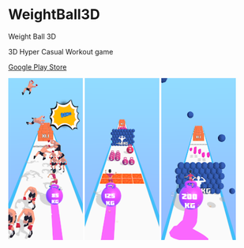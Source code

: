# WeightBall3D
Weight Ball 3D






3D Hyper Casual Workout game

[Google Play Store](https://play.google.com/store/apps/details?id=com.klazapp.WeightBall3D)

<p float="left">

<img src="Screenshots/unnamed-2.png" width=30% height=30%>
<img src="Screenshots/unnamed-3.png" width=30% height=30%>
<img src="Screenshots/unnamed.png" width=30% height=30%>

</p>

